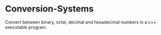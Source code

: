 # Conversion-Systems
Convert between binary, octal, decimal and hexadecimal numbers in a c++ executable program.
